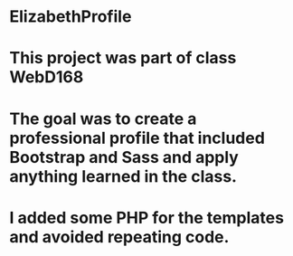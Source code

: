 # ElizabethProfile
# This project was part of class WebD168
# The goal was to create a professional profile that included Bootstrap and Sass and apply anything learned in the class.
# I added some PHP for the templates and avoided repeating code.
